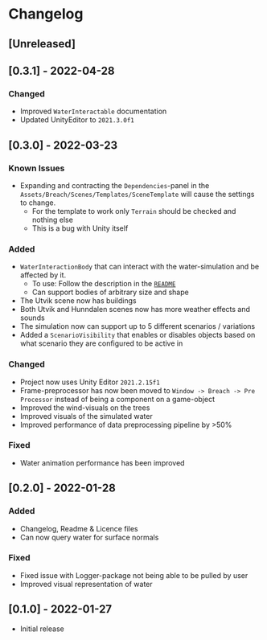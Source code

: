# Changelog

## [Unreleased]

## [0.3.1] - 2022-04-28

### Changed

- Improved `WaterInteractable` documentation
- Updated UnityEditor to `2021.3.0f1`

## [0.3.0] - 2022-03-23

### Known Issues

-   Expanding and contracting the `Dependencies`-panel in the `Assets/Breach/Scenes/Templates/SceneTemplate` will cause the settings to change.
    -   For the template to work only `Terrain` should be checked and nothing else
    -   This is a bug with Unity itself

### Added

-   `WaterInteractionBody` that can interact with the water-simulation and be affected by it.
    -   To use: Follow the description in the [`README`](./README.md)
    -   Can support bodies of arbitrary size and shape
-   The Utvik scene now has buildings
-   Both Utvik and Hunndalen scenes now has more weather effects and sounds
-   The simulation now can support up to 5 different scenarios / variations
-   Added a `ScenarioVisibility` that enables or disables objects based on what scenario they are configured to be active in

### Changed

-   Project now uses Unity Editor `2021.2.15f1`
-   Frame-preprocessor has now been moved to `Window -> Breach -> Pre Processor` instead of being a component on a game-object
-   Improved the wind-visuals on the trees
-   Improved visuals of the simulated water
-   Improved performance of data preprocessing pipeline by >50%

### Fixed

-   Water animation performance has been improved

## [0.2.0] - 2022-01-28

### Added

-   Changelog, Readme & Licence files
-   Can now query water for surface normals

### Fixed

-   Fixed issue with Logger-package not being able to be pulled by user
-   Improved visual representation of water

## [0.1.0] - 2022-01-27

-   Initial release
